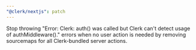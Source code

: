 ```yaml
---
"@clerk/nextjs": patch
---
```


Stop throwing "Error: Clerk: auth() was called but Clerk can't detect usage of authMiddleware()." errors when no user action is needed by removing sourcemaps for all Clerk-bundled server actions.
